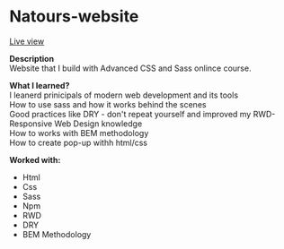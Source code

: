 # Natours-website
<a href="https://agile-fox.github.io/Natours-website/" target="_blank">Live view</a>

<b>Description</b> <br>
Website that I build with Advanced CSS and Sass onlince course.

<b>What I learned?</b><br>
I leanerd prinicipals of modern web development and its tools<br>
How to use sass and how it works behind the scenes<br>
Good practices like DRY - don't repeat yourself and improved my RWD- Responsive Web Design knowledge <br>
How to works with BEM methodology<br>
How to create pop-up withh html/css

<b>Worked with:</b>
<ul>
  <li>Html</li>
  <li>Css</li>
  <li>Sass</li>
  <li>Npm</li>
  <li>RWD</li>
  <li>DRY</li>
  <li>BEM Methodology</li>
</ul>

